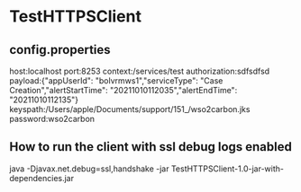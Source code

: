 # TestHTTPSClient
## config.properties <br />
host:localhost
port:8253
context:/services/test
authorization:sdfsdfsd
payload:{"appUserId": "bolvrmws1","serviceType": "Case Creation","alertStartTime": "20211010112035","alertEndTime": "20211010112135"}
keyspath:/Users/apple/Documents/support/151_/wso2carbon.jks
password:wso2carbon

## How to run the client with ssl debug logs enabled <br />
java -Djavax.net.debug=ssl,handshake -jar TestHTTPSClient-1.0-jar-with-dependencies.jar <path to config.properties file>
